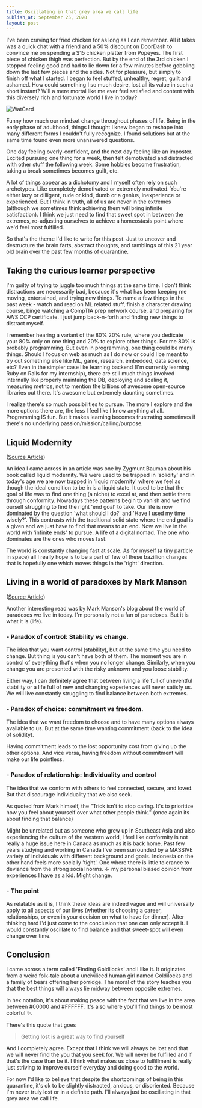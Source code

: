 ```yaml
---
title: Oscillating in that grey area we call life
publish_at: September 25, 2020
layout: post
---
```


I've been craving for fried chicken for as long as I can remember. All it takes was a quick chat with a friend and a 50% discount on DoorDash to convince me on spending a $15 chicken platter from Popeyes. The first piece of chicken thigh was perfection. But by the end of the 3rd chicken I stopped feeling good and had to lie down for a few minutes before gobbling down the last few pieces and the sides. Not for pleasure, but simply to finish off what I started. I began to feel stuffed, unhealthy, regret, guilt and ashamed. How could something I so much desire, lost all its value in such a short instant? Will a mere mortal like me ever feel satisfied and content with this diversely rich and fortunate world I live in today?

![WatCard](/assets/blogAssets/oscillating-in-that-grey-area-we-call-life/popeyes.png "=400x400")

Funny how much our mindset change throughout phases of life. Being in the early phase of adulthood, things I thought I knew began to reshape into many different forms I couldn't fully recognize. I found solutions but at the same time found even more unanswered questions.

One day feeling overly-confident, and the next day feeling like an imposter. Excited pursuing one thing for a week, then felt demotivated and distracted with other stuff the following week. Some hobbies become frustration, taking a break sometimes becomes guilt, etc.

A lot of things appear as a dichotomy and I myself often rely on such archetypes. Like completely demotivated or extremely motivated. You're either lazy or dilligent, rude or kind, dumb or a genius, inexperience or experienced. But I think in truth, all of us are never in the extremes (although we sometimes think achieving them will bring infinite satisfaction). I think we just need to find that sweet spot in between the extremes, re-adjusting ourselves to achieve a homeostasis point where we'd feel most fulfilled.

So that's the theme I'd like to write for this post. Just to uncover and destructure the brain farts, abstract thoughts, and ramblings of this 21 year old brain over the past few months of quarantine.


## Taking the curious learner perspective

I'm guilty of trying to juggle too much things at the same time. I don't think distractions are necessarily bad, because it's what has been keeping me moving, entertained, and trying new things. To name a few things in the past week - watch and read on ML related stuff, finish a character drawing course, binge watching a CompTIA prep network course, and preparing for AWS CCP certificate. I just jump back-n-forth and finding new things to distract myself.

I remember hearing a variant of the 80% 20% rule, where you dedicate your 80% only on one thing and 20% to explore other things. For me 80% is probably programming. But even in programming, one thing could be many things. Should I focus on web as much as I do now or could I be meant to try out something else like ML, game, research, embedded, data science, etc? Even in the simpler case like learning backend (I'm currently learning Ruby on Rails for my internship), there are still much things involved internally like properly maintaing the DB, deploying and scaling it, measuring metrics, not to mention the billions of awesome open-source libraries out there. It's awesome but extremely daunting sometimes.

I realize there's so much possibilities to pursue. The more I explore and the more options there are, the less I feel like I know anything at all. Programming IS fun. But it makes learning becomes frustrating sometimes if there's no underlying passion/mission/calling/purpose.

## Liquid Modernity
([Source Article](https://www.linkedin.com/pulse/living-liquid-modernity-christopher-kutarna/))

An idea I came across in an article was one by Zygmunt Bauman about his book called liquid modernity. We were used to be trapped in 'solidity' and in today's age we are now trapped in 'liquid modernity' where we feel as though the ideal condition to be in is a liquid state. It used to be that the goal of life was to find one thing (a niche) to excel at, and then settle there through conformity. Nowadays these patterns begin to vanish and we find ourself struggling to find the right 'end goal' to take. Our life is now dominated by the question 'what should I do?' and 'Have I used my time wisely?'. This contrasts with the traditional solid state where the end goal is a given and we just have to find that means to an end. Now we live in the world with 'infinite ends' to pursue. A life of a digital nomad. The one who dominates are the ones who moves fast.

The world is constantly changing fast at scale. As for myself (a tiny particle in space) all I really hope is to be a part of few of these bazillion changes that is hopefully one which moves things in the 'right' direction.


## Living in a world of paradoxes by Mark Manson
([Source Article](https://markmanson.net/the-3-paradoxes-of-life))

Another interesting read was by Mark Manson's blog about the world of paradoxes we live in today. I'm personally not a fan of paradoxes. But it is what it is (life).
### - Paradox of control: Stability vs change.
The idea that you want control (stability), but at the same time you need to change. But thing is you can't have both of them. The moment you are in control of everything that's when you no longer change. Similarly, when you change you are presented with the risky unknown and you loose stability.

Either way, I can definitely agree that between living a life full of uneventful stability or a life full of new and changing experiences will never satisfy us. We will live  constantly struggling to find balance between both extremes.

### - Paradox of choice: commitment vs freedom.
The idea that we want freedom to choose and to have many options always available to us. But at the same time wanting commitment (back to the idea of solidity).

Having commitment leads to the lost opportunity cost from giving up the other options. And vice versa, having freedom without commitment will make our life pointless.

### - Paradox of relationship: Individuality and control
The idea that we conform with others to feel connected, secure, and loved. But that discourage individuality that we also seek.

As quoted from Mark himself, the "Trick isn't to stop caring. It's to prioritize how you feel about yourself over what other people think." (once again its about finding that balance)

Might be unrelated but as someone who grew up in Southeast Asia and also experiencing the culture of the western world, I feel like conformity is not really a huge issue here in Canada as much as it is back home. Past few years studying and working in Canada I've been surrounded by a MASSIVE variety of individuals with different background and goals. Indonesia on the other hand feels more socially 'tight'. One where there is little tolerance to deviance from the strong social norms. <- my personal biased opinion from experiences I have as a kid. Might change.

### - The point
As relatable as it is, I think these ideas are indeed vague and will universally apply to all aspects of our lives (whether its choosing a career, relationships, or even in your decision on what to have for dinner). After thinking hard I'd just come to the conclusion that one can only accept it. I would constantly oscillate to find balance and that sweet-spot will even change over time.

## Conclusion

I came across a term called 'Finding Goldilocks' and I like it. It originates from a weird folk-tale about a unciviliced human girl named Goldilocks and a family of bears offering her porridge. The moral of the story teaches you that the best things will always lie midway between opposite extremes.

In hex notation, it's about making peace with the fact that we live in the area between #00000 and #FFFFFF. It's also where you'll find things to be most colorful :sparkles:.

There's this quote that goes
> Getting lost is a great way to find yourself

And I completely agree. Except that I think we will always be lost and that we will never find the you that you seek for. We will never be fulfilled and if that's the case than be it. I think what makes us close to fulfillment is really just striving to improve ourself everyday and doing good to the world.

For now I'd like to believe that despite the shortcomings of being in this quarantine, it's ok to be slightly distracted,  anxious, or disoriented. Because I'm never truly lost or in a definite path. I'll always just be oscillating in that grey area we call life.
